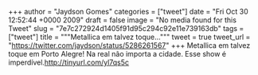 
+++
author = "Jaydson Gomes"
categories = ["tweet"]
date = "Fri Oct 30 12:52:44 +0000 2009"
draft = false
image = "No media found for this Tweet"
slug = "7e7c272924d1405f91d95c294c92e11e739163db"
tags = ["tweet"]
title = """Metallica em talvez toque..."""
tweet = true
tweet_url = "https://twitter.com/jaydson/status/5286261567"
+++
Metallica em talvez toque em Porto Alegre! Na real não importa a cidade. Esse show é imperdível.http://tinyurl.com/yl7qs5c
